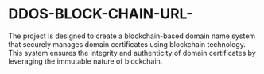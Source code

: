 # DDOS-BLOCK-CHAIN-URL-
The project is designed to create a blockchain-based domain name system that securely manages domain certificates using blockchain technology. This system ensures the integrity and authenticity of domain certificates by leveraging the immutable nature of blockchain.
